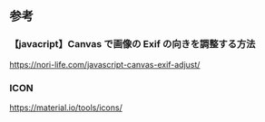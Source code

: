 ## 参考

### 【javacript】Canvas で画像の Exif の向きを調整する方法

<https://nori-life.com/javascript-canvas-exif-adjust/>

### ICON

<https://material.io/tools/icons/>
